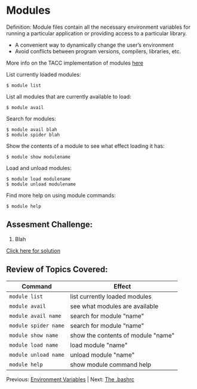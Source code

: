 # Modules


Definition: Module files contain all the necessary environment variables for running a particular application or providing access to a particular library.

* A convenient way to dynamically change the user’s environment
* Avoid conflicts between program versions, compilers, libraries, etc.

More info on the TACC implementation of modules [here](https://www.tacc.utexas.edu/research-development/tacc-projects/lmod)


List currently loaded modules:
```
$ module list
```

List all modules that are currently available to load:
```
$ module avail
```

Search for modules:
```
$ module avail blah
$ module spider blah
```

Show the contents of a module to see what effect loading it has:
```
$ module show modulename
```

Load and unload modules:
```
$ module load modulename
$ module unload modulename
```

Find more help on using module commands:
```
$ module help
```


## Assesment Challenge:

1. Blah

[Click here for solution](intro_to_hpc_03_solution.md)

## Review of Topics Covered:

| Command               | Effect     |
|-----------------------|------------|
| `module list`         | list currently loaded modules |
| `module avail`        | see what modules are available |
| `module avail name`   | search for module "name" |
| `module spider name`  | search for module "name" |
| `module show name`    | show the contents of module "name" |
| `module load name`    | load module "name" |
| `module unload name`  | unload module "name" |
| `module help`         | show module command help |


Previous: [Environment Variables](intro_to_hpc_02.md) | Next: [The .bashrc](intro_to_hpc_04.md)


